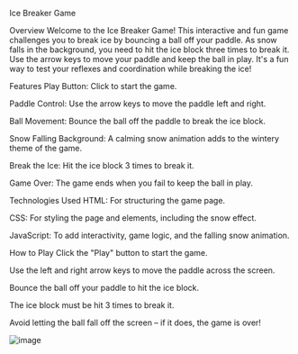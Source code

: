 Ice Breaker Game

Overview
Welcome to the Ice Breaker Game! This interactive and fun game challenges you to break ice by bouncing a ball off your paddle. As snow falls in the background, you need to hit the ice block three times to break it. Use the arrow keys to move your paddle and keep the ball in play. It's a fun way to test your reflexes and coordination while breaking the ice!

Features
Play Button: Click to start the game.

Paddle Control: Use the arrow keys to move the paddle left and right.

Ball Movement: Bounce the ball off the paddle to break the ice block.

Snow Falling Background: A calming snow animation adds to the wintery theme of the game.

Break the Ice: Hit the ice block 3 times to break it.

Game Over: The game ends when you fail to keep the ball in play.

Technologies Used
HTML: For structuring the game page.

CSS: For styling the page and elements, including the snow effect.

JavaScript: To add interactivity, game logic, and the falling snow animation.

How to Play
Click the "Play" button to start the game.

Use the left and right arrow keys to move the paddle across the screen.

Bounce the ball off your paddle to hit the ice block.

The ice block must be hit 3 times to break it.

Avoid letting the ball fall off the screen – if it does, the game is over!

![image](https://github.com/user-attachments/assets/11288a4a-5d6d-4f30-912e-94f73bc4f433)
